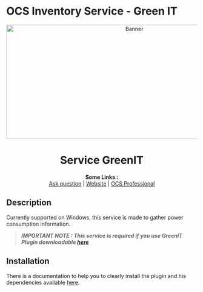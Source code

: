 # OCS Inventory Service - Green IT

<p align="center">
  <img src="https://cdn.ocsinventory-ng.org/common/banners/banner660px.png" height=300 width=660 alt="Banner">
</p>

<h1 align="center">Service GreenIT</h1>
<p align="center">
  <b>Some Links :</b><br>
  <a href="https://ask.ocsinventory-ng.org" target="_blank">Ask question</a> |
  <a href="https://www.ocsinventory-ng.org" target="_blank">Website</a> |
  <a href="https://ocsinventory-ng.org/?page_id=140&lang=en" target="_blank">OCS Professional</a>
</p>

## Description
Currently supported on Windows, this service is made to gather power consumption information.

> _**IMPORTANT NOTE : This service is required if you use GreenIT Plugin downloadable <a href="https://github.com/PluginsOCSInventory-NG/greenit/releases">here</a>**_

## Installation
There is a documentation to help you to clearly install the plugin and his dependencies available [here](https://github.com/OCSInventory-NG/Wiki/blob/master/english/15.GreenIT/index.md).